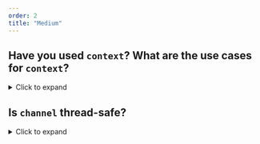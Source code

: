 ```yaml
---
order: 2
title: "Medium"
---
```


## Have you used `context`? What are the use cases for `context`?

<details>
<summary>Click to expand</summary>

| Scenario            | Introduction                                                                                                       |
| ------------------- | ------------------------------------------------------------------------------------------------------------------ |
| Timeout handling    | By using `context`, you can easily set a timeout, and the coroutine will automatically terminate after the timeout |
| Terminate coroutine | By using the `cancel()` method, coroutines can be easily terminated                                                |
| Data transfer       | We can write data into `context` to transfer data between different coroutines                                     |

</details>

## Is `channel` thread-safe?

<details>
<summary>Click to expand</summary>

`channel` is thread-safe, the reason is that `channel` has implemented a lock mechanism internally,

</details>